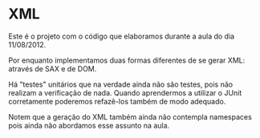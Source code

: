 XML
========

Este é o projeto com o código que elaboramos durante a aula do dia 11/08/2012.

Por enquanto implementamos duas formas diferentes de se gerar XML: através de SAX e de DOM.

Há "testes" unitários que na verdade ainda não são testes, pois não realizam a verificação de nada. Quando aprendermos a utilizar o JUnit corretamente poderemos refazê-los também de modo adequado.

Notem que a geração do XML também ainda não contempla namespaces pois ainda não abordamos esse assunto na aula.
